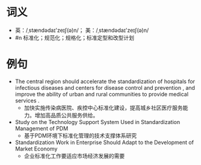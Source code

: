 # 词义
- 英：/ˌstændədaɪ'zeɪʃ(ə)n/； 美：/ˌstændədaɪ'zeɪʃ(ə)n/
- #n 标准化；规范化；规格化；标准定型和改型计划
# 例句
- The central region should accelerate the standardization of hospitals for infectious diseases and centers for disease control and prevention , and improve the ability of urban and rural communities to provide medical services .
	- 加快实施传染病医院、疾控中心标准化建设，提高城乡社区医疗服务能力。增加高品质公共服务供给。
- Study on the Technology Support System Used in Standardization Management of PDM
	- 基于PDM环境下标准化管理的技术支撑体系研究
- Standardization Work in Enterprise Should Adapt to the Development of Market Economy
	- 企业标准化工作要适应市场经济发展的需要
